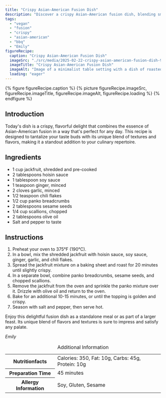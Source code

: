 ```yaml
---
title: "Crispy Asian-American Fusion Dish"
description: "Discover a crispy Asian-American fusion dish, blending smoky BBQ with Asian spices for a unique vegan delight."
tags:
  - "vegan"
  - "fusion"
  - "crispy"
  - "asian-american"
  - "bbq"
  - "Emily"
figureRecipe: 
  caption: "Crispy Asian-American Fusion Dish"
  imageSrc: "./src/media/2025-02-22-crispy-asian-american-fusion-dish-9834.png"
  imageTitle: "Crispy Asian-American Fusion Dish"
  imageAlt: "Image of a minimalist table setting with a dish of roasted jackfruit topped with golden panko, sesame seeds, and scallions, ready to eat."
  loading: "eager"
---
```


{% figure figureRecipe.caption %}
{% picture figureRecipe.imageSrc, figureRecipe.imageTitle, figureRecipe.imageAlt, figureRecipe.loading %}
{% endfigure %}

## Introduction

Today's dish is a crispy, flavorful delight that combines the essence of Asian-American fusion in a way that's perfect for any day. This recipe is designed to tantalize your taste buds with its unique blend of textures and flavors, making it a standout addition to your culinary repertoire.

## Ingredients

- 1 cup jackfruit, shredded and pre-cooked
- 2 tablespoons hoisin sauce
- 1 tablespoon soy sauce
- 1 teaspoon ginger, minced
- 2 cloves garlic, minced
- 1/2 teaspoon chili flakes
- 1/2 cup panko breadcrumbs
- 2 tablespoons sesame seeds
- 1/4 cup scallions, chopped
- 2 tablespoons olive oil
- Salt and pepper to taste

## Instructions

1. Preheat your oven to 375°F (190°C).
2. In a bowl, mix the shredded jackfruit with hoisin sauce, soy sauce, ginger, garlic, and chili flakes.
3. Spread the jackfruit mixture on a baking sheet and roast for 20 minutes until slightly crispy.
4. In a separate bowl, combine panko breadcrumbs, sesame seeds, and chopped scallions.
5. Remove the jackfruit from the oven and sprinkle the panko mixture over it. Drizzle with olive oil and return to the oven.
6. Bake for an additional 10-15 minutes, or until the topping is golden and crispy.
7. Season with salt and pepper, then serve hot.

Enjoy this delightful fusion dish as a standalone meal or as part of a larger feast. Its unique blend of flavors and textures is sure to impress and satisfy any palate.

*Emily*

<table><caption class='sr-only'>Additional Information</caption><tr><th>Nutritionfacts</th><td>Calories: 350, Fat: 10g, Carbs: 45g, Protein: 10g&nbsp;</td></tr><tr><th>Preparation Time</th><td>45 minutes&nbsp;</td></tr><tr><th>Allergy Information</th><td>Soy, Gluten, Sesame&nbsp;</td></tr></table>

